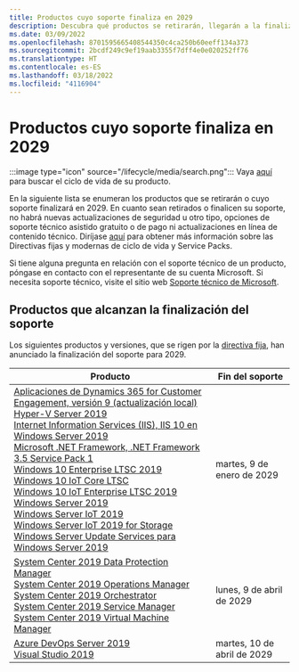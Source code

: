 ```yaml
---
title: Productos cuyo soporte finaliza en 2029
description: Descubra qué productos se retirarán, llegarán a la finalización del soporte o pasarán del soporte estándar al soporte extendido en 2029.
ms.date: 03/09/2022
ms.openlocfilehash: 8701595665408544350c4ca250b60eeff134a373
ms.sourcegitcommit: 2bcdf249c9ef19aab3355f7dff4e0e020252ff76
ms.translationtype: HT
ms.contentlocale: es-ES
ms.lasthandoff: 03/18/2022
ms.locfileid: "4116904"
---
```

# <a name="products-ending-support-in-2029"></a>Productos cuyo soporte finaliza en 2029

:::image type="icon" source="/lifecycle/media/search.png":::
Vaya [aquí](/lifecycle/products/) para buscar el ciclo de vida de su producto.

En la siguiente lista se enumeran los productos que se retirarán o cuyo soporte finalizará en 2029. En cuanto sean retirados o finalicen su soporte, no habrá nuevas actualizaciones de seguridad u otro tipo, opciones de soporte técnico asistido gratuito o de pago ni actualizaciones en línea de contenido técnico. Diríjase [aquí](/lifecycle/overview/product-end-of-support-overview) para obtener más información sobre las Directivas fijas y modernas de ciclo de vida y Service Packs.

Si tiene alguna pregunta en relación con el soporte técnico de un producto, póngase en contacto con el representante de su cuenta Microsoft. Si necesita soporte técnico, visite el sitio web [Soporte técnico de Microsoft](https://support.microsoft.com/contactus/?ws=support).





## <a name="products-reaching-end-of-support"></a>Productos que alcanzan la finalización del soporte

Los siguientes productos y versiones, que se rigen por la [directiva fija](/lifecycle/policies/fixed), han anunciado la finalización del soporte para 2029.

| Producto | Fin del soporte |
| --- | --- |
| [Aplicaciones de Dynamics 365 for Customer Engagement, versión 9 (actualización local)](/lifecycle/products/dynamics-365-for-customer-engagement-apps-version-9-onpremises-update?branch=live)<br>[Hyper-V Server 2019](/lifecycle/products/hyperv-server-2019?branch=live)<br>[Internet Information Services (IIS), IIS 10 en Windows Server 2019](/lifecycle/products/internet-information-services-iis?branch=live)<br>[Microsoft .NET Framework, .NET Framework 3.5 Service Pack 1](/lifecycle/products/microsoft-net-framework?branch=live)<br>[Windows 10 Enterprise LTSC 2019 ](/lifecycle/products/windows-10-enterprise-ltsc-2019?branch=live)<br>[Windows 10 IoT Core LTSC](/lifecycle/products/windows-10-iot-core-ltsc?branch=live)<br>[Windows 10 IoT Enterprise LTSC 2019](/lifecycle/products/windows-10-iot-enterprise-ltsc-2019?branch=live)<br>[Windows Server 2019](/lifecycle/products/windows-server-2019?branch=live)<br>[Windows Server IoT 2019](/lifecycle/products/windows-server-iot-2019?branch=live)<br>[Windows Server IoT 2019 for Storage](/lifecycle/products/windows-server-iot-2019-for-storage?branch=live)<br>[Windows Server Update Services para Windows Server 2019](/lifecycle/products/windows-server-update-services-for-windows-server-2019?branch=live)<br> | martes, 9 de enero de 2029 |
| [System Center 2019 Data Protection Manager](/lifecycle/products/system-center-2019-data-protection-manager?branch=live)<br>[System Center 2019 Operations Manager](/lifecycle/products/system-center-2019-operations-manager?branch=live)<br>[System Center 2019 Orchestrator](/lifecycle/products/system-center-2019-orchestrator?branch=live)<br>[System Center 2019 Service Manager](/lifecycle/products/system-center-2019-service-manager?branch=live)<br>[System Center 2019 Virtual Machine Manager](/lifecycle/products/system-center-2019-virtual-machine-manager?branch=live)<br> | lunes, 9 de abril de 2029 |
| [Azure DevOps Server 2019](/lifecycle/products/azure-devops-server-2019?branch=live)<br>[Visual Studio 2019](/lifecycle/products/visual-studio-2019?branch=live)<br> | martes, 10 de abril de 2029 |


